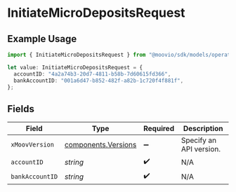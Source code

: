 # InitiateMicroDepositsRequest

## Example Usage

```typescript
import { InitiateMicroDepositsRequest } from "@moovio/sdk/models/operations";

let value: InitiateMicroDepositsRequest = {
  accountID: "4a2a74b3-20d7-4811-b58b-7d60615fd366",
  bankAccountID: "001a6d47-b852-482f-a82b-1c720f4f881f",
};
```

## Fields

| Field                                                      | Type                                                       | Required                                                   | Description                                                |
| ---------------------------------------------------------- | ---------------------------------------------------------- | ---------------------------------------------------------- | ---------------------------------------------------------- |
| `xMoovVersion`                                             | [components.Versions](../../models/components/versions.md) | :heavy_minus_sign:                                         | Specify an API version.                                    |
| `accountID`                                                | *string*                                                   | :heavy_check_mark:                                         | N/A                                                        |
| `bankAccountID`                                            | *string*                                                   | :heavy_check_mark:                                         | N/A                                                        |